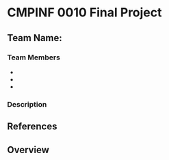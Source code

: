 # CMPINF 0010 Final Project
## Team Name:

### Team Members
-
-
-

### Description

## References

## Overview
